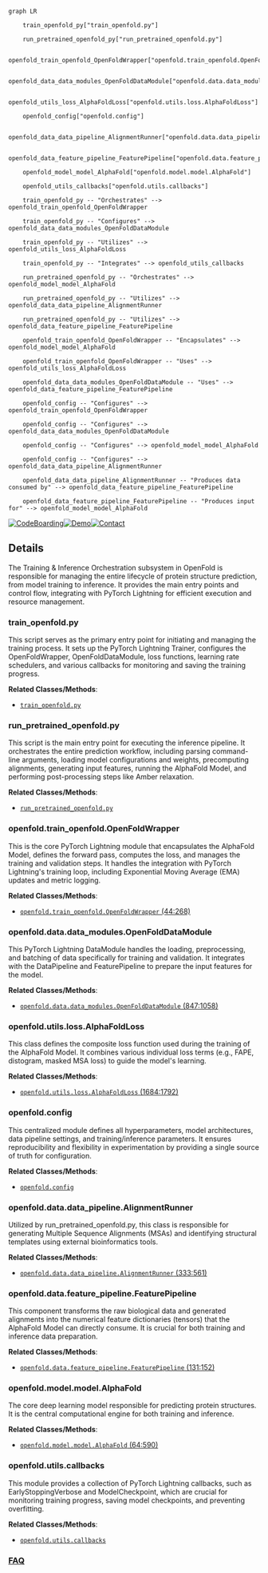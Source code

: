 ```mermaid

graph LR

    train_openfold_py["train_openfold.py"]

    run_pretrained_openfold_py["run_pretrained_openfold.py"]

    openfold_train_openfold_OpenFoldWrapper["openfold.train_openfold.OpenFoldWrapper"]

    openfold_data_data_modules_OpenFoldDataModule["openfold.data.data_modules.OpenFoldDataModule"]

    openfold_utils_loss_AlphaFoldLoss["openfold.utils.loss.AlphaFoldLoss"]

    openfold_config["openfold.config"]

    openfold_data_data_pipeline_AlignmentRunner["openfold.data.data_pipeline.AlignmentRunner"]

    openfold_data_feature_pipeline_FeaturePipeline["openfold.data.feature_pipeline.FeaturePipeline"]

    openfold_model_model_AlphaFold["openfold.model.model.AlphaFold"]

    openfold_utils_callbacks["openfold.utils.callbacks"]

    train_openfold_py -- "Orchestrates" --> openfold_train_openfold_OpenFoldWrapper

    train_openfold_py -- "Configures" --> openfold_data_data_modules_OpenFoldDataModule

    train_openfold_py -- "Utilizes" --> openfold_utils_loss_AlphaFoldLoss

    train_openfold_py -- "Integrates" --> openfold_utils_callbacks

    run_pretrained_openfold_py -- "Orchestrates" --> openfold_model_model_AlphaFold

    run_pretrained_openfold_py -- "Utilizes" --> openfold_data_data_pipeline_AlignmentRunner

    run_pretrained_openfold_py -- "Utilizes" --> openfold_data_feature_pipeline_FeaturePipeline

    openfold_train_openfold_OpenFoldWrapper -- "Encapsulates" --> openfold_model_model_AlphaFold

    openfold_train_openfold_OpenFoldWrapper -- "Uses" --> openfold_utils_loss_AlphaFoldLoss

    openfold_data_data_modules_OpenFoldDataModule -- "Uses" --> openfold_data_feature_pipeline_FeaturePipeline

    openfold_config -- "Configures" --> openfold_train_openfold_OpenFoldWrapper

    openfold_config -- "Configures" --> openfold_data_data_modules_OpenFoldDataModule

    openfold_config -- "Configures" --> openfold_model_model_AlphaFold

    openfold_config -- "Configures" --> openfold_data_data_pipeline_AlignmentRunner

    openfold_data_data_pipeline_AlignmentRunner -- "Produces data consumed by" --> openfold_data_feature_pipeline_FeaturePipeline

    openfold_data_feature_pipeline_FeaturePipeline -- "Produces input for" --> openfold_model_model_AlphaFold

```



[![CodeBoarding](https://img.shields.io/badge/Generated%20by-CodeBoarding-9cf?style=flat-square)](https://github.com/CodeBoarding/GeneratedOnBoardings)[![Demo](https://img.shields.io/badge/Try%20our-Demo-blue?style=flat-square)](https://www.codeboarding.org/demo)[![Contact](https://img.shields.io/badge/Contact%20us%20-%20contact@codeboarding.org-lightgrey?style=flat-square)](mailto:contact@codeboarding.org)



## Details



The Training & Inference Orchestration subsystem in OpenFold is responsible for managing the entire lifecycle of protein structure prediction, from model training to inference. It provides the main entry points and control flow, integrating with PyTorch Lightning for efficient execution and resource management.



### train_openfold.py

This script serves as the primary entry point for initiating and managing the training process. It sets up the PyTorch Lightning Trainer, configures the OpenFoldWrapper, OpenFoldDataModule, loss functions, learning rate schedulers, and various callbacks for monitoring and saving the training progress.





**Related Classes/Methods**:



- <a href="https://github.com/aqlaboratory/openfold/blob/main/train_openfold.py" target="_blank" rel="noopener noreferrer">`train_openfold.py`</a>





### run_pretrained_openfold.py

This script is the main entry point for executing the inference pipeline. It orchestrates the entire prediction workflow, including parsing command-line arguments, loading model configurations and weights, precomputing alignments, generating input features, running the AlphaFold Model, and performing post-processing steps like Amber relaxation.





**Related Classes/Methods**:



- <a href="https://github.com/aqlaboratory/openfold/blob/main/run_pretrained_openfold.py" target="_blank" rel="noopener noreferrer">`run_pretrained_openfold.py`</a>





### openfold.train_openfold.OpenFoldWrapper

This is the core PyTorch Lightning module that encapsulates the AlphaFold Model, defines the forward pass, computes the loss, and manages the training and validation steps. It handles the integration with PyTorch Lightning's training loop, including Exponential Moving Average (EMA) updates and metric logging.





**Related Classes/Methods**:



- <a href="https://github.com/aqlaboratory/openfold/blob/main/train_openfold.py#L44-L268" target="_blank" rel="noopener noreferrer">`openfold.train_openfold.OpenFoldWrapper` (44:268)</a>





### openfold.data.data_modules.OpenFoldDataModule

This PyTorch Lightning DataModule handles the loading, preprocessing, and batching of data specifically for training and validation. It integrates with the DataPipeline and FeaturePipeline to prepare the input features for the model.





**Related Classes/Methods**:



- <a href="https://github.com/aqlaboratory/openfold/blob/main/openfold/data/data_modules.py#L847-L1058" target="_blank" rel="noopener noreferrer">`openfold.data.data_modules.OpenFoldDataModule` (847:1058)</a>





### openfold.utils.loss.AlphaFoldLoss

This class defines the composite loss function used during the training of the AlphaFold Model. It combines various individual loss terms (e.g., FAPE, distogram, masked MSA loss) to guide the model's learning.





**Related Classes/Methods**:



- <a href="https://github.com/aqlaboratory/openfold/blob/main/openfold/utils/loss.py#L1684-L1792" target="_blank" rel="noopener noreferrer">`openfold.utils.loss.AlphaFoldLoss` (1684:1792)</a>





### openfold.config

This centralized module defines all hyperparameters, model architectures, data pipeline settings, and training/inference parameters. It ensures reproducibility and flexibility in experimentation by providing a single source of truth for configuration.





**Related Classes/Methods**:



- <a href="https://github.com/aqlaboratory/openfold/blob/main/openfold/config.py" target="_blank" rel="noopener noreferrer">`openfold.config`</a>





### openfold.data.data_pipeline.AlignmentRunner

Utilized by run_pretrained_openfold.py, this class is responsible for generating Multiple Sequence Alignments (MSAs) and identifying structural templates using external bioinformatics tools.





**Related Classes/Methods**:



- <a href="https://github.com/aqlaboratory/openfold/blob/main/openfold/data/data_pipeline.py#L333-L561" target="_blank" rel="noopener noreferrer">`openfold.data.data_pipeline.AlignmentRunner` (333:561)</a>





### openfold.data.feature_pipeline.FeaturePipeline

This component transforms the raw biological data and generated alignments into the numerical feature dictionaries (tensors) that the AlphaFold Model can directly consume. It is crucial for both training and inference data preparation.





**Related Classes/Methods**:



- <a href="https://github.com/aqlaboratory/openfold/blob/main/openfold/data/feature_pipeline.py#L131-L152" target="_blank" rel="noopener noreferrer">`openfold.data.feature_pipeline.FeaturePipeline` (131:152)</a>





### openfold.model.model.AlphaFold

The core deep learning model responsible for predicting protein structures. It is the central computational engine for both training and inference.





**Related Classes/Methods**:



- <a href="https://github.com/aqlaboratory/openfold/blob/main/openfold/model/model.py#L64-L590" target="_blank" rel="noopener noreferrer">`openfold.model.model.AlphaFold` (64:590)</a>





### openfold.utils.callbacks

This module provides a collection of PyTorch Lightning callbacks, such as EarlyStoppingVerbose and ModelCheckpoint, which are crucial for monitoring training progress, saving model checkpoints, and preventing overfitting.





**Related Classes/Methods**:



- <a href="https://github.com/aqlaboratory/openfold/blob/main/openfold/utils/callbacks.py" target="_blank" rel="noopener noreferrer">`openfold.utils.callbacks`</a>









### [FAQ](https://github.com/CodeBoarding/GeneratedOnBoardings/tree/main?tab=readme-ov-file#faq)